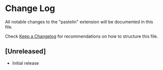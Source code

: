 # Change Log

All notable changes to the "pastelin" extension will be documented in this file.

Check [Keep a Changelog](http://keepachangelog.com/) for recommendations on how to structure this file.

## [Unreleased]

- Initial release
